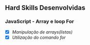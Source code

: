 ## Hard Skills Desenvolvidas

### JavaScript - Array e loop For

- [X] _Manipulação de arrays(listas)_
- [X] _Utilização do comando for_
